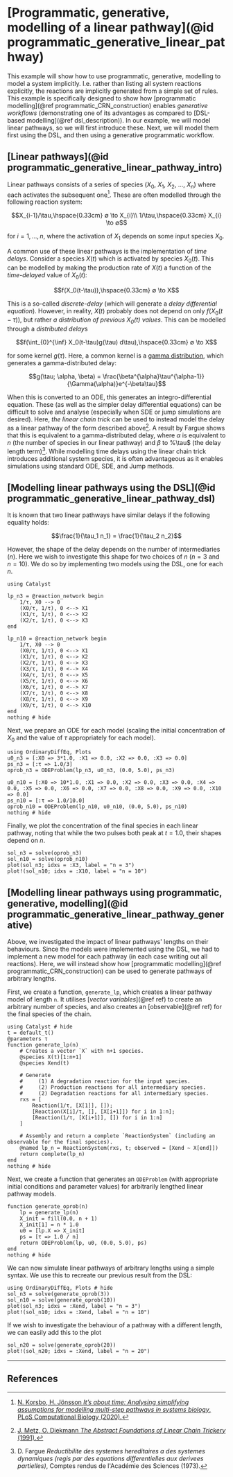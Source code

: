 # [Programmatic, generative, modelling of a linear pathway](@id programmatic_generative_linear_pathway)
This example will show how to use programmatic, generative, modelling to model a system implicitly. I.e. rather than listing all system reactions explicitly, the reactions are implicitly generated from a simple set of rules. This example is specifically designed to show how [programmatic modelling](@ref programmatic_CRN_construction) enables *generative workflows* (demonstrating one of its advantages as compared to [DSL-based modelling](@ref dsl_description)). In our example, we will model linear pathways, so we will first introduce these. Next, we will model them first using the DSL, and then using a generative programmatic workflow.

## [Linear pathways](@id programmatic_generative_linear_pathway_intro)
Linear pathways consists of a series of species ($X_0$, $X_1$, $X_2$, ..., $X_n$) where each activates the subsequent one[^1]. These are often modelled through the following reaction system:
```math
X_{i-1}/\tau,\hspace{0.33cm} ∅ \to X_{i}\\
1/\tau,\hspace{0.33cm} X_{i} \to ∅
```
for $i = 1, ..., n$, where the activation of $X_1$ depends on some input species $X_0$. 

A common use of these linear pathways is the implementation of *time delays*. Consider a species $X(t)$ which is activated by species $X_0(t)$. This can be modelled by making the production rate of $X(t)$ a function of the *time-delayed* value of $X_0(t)$:
```math
f(X_0(t-\tau)),\hspace{0.33cm} ∅ \to X
```
This is a so-called *discrete-delay* (which will generate a *delay differential equation*). However, in reality, $X(t)$ probably does not depend on only $f(X_0(t-\tau))$, but rather *a distribution of previous $X_0(t)$ values*. This can be modelled through a *distributed delay*s
```math
f(\int_{0}^{\inf} X_0(t-\tau)g(\tau) d\tau),\hspace{0.33cm} ∅ \to X
```
for some kernel $g(\tau)$. Here, a common kernel is a [gamma distribution](https://en.wikipedia.org/wiki/Gamma_distribution), which generates a gamma-distributed delay:
```math
g(\tau; \alpha, \beta) = \frac{\beta^{\alpha}\tau^{\alpha-1}}{\Gamma(\alpha)}e^{-\beta\tau}
```
When this is converted to an ODE, this generates an integro-differential equation. These (as well as the simpler delay differential equations) can be difficult to solve and analyse (especially when SDE or jump simulations are desired). Here, *the linear chain trick* can be used to instead model the delay as a linear pathway of the form described above[^2]. A result by Fargue shows that this is equivalent to a gamma-distributed delay, where $\alpha$ is equivalent to $n$ (the number of species in our linear pathway) and $\beta$ to %\tau$ (the delay length term)[^3]. While modelling time delays using the linear chain trick introduces additional system species, it is often advantageous as it enables simulations using standard ODE, SDE, and Jump methods.

## [Modelling linear pathways using the DSL](@id programmatic_generative_linear_pathway_dsl)
It is known that two linear pathways have similar delays if the following equality holds:
```math
\frac{1}{\tau_1 n_1} = \frac{1}{\tau_2 n_2}
```
However, the shape of the delay depends on the number of intermediaries ($n$). Here we wish to investigate this shape for two choices of $n$ ($n = 3$ and $n = 10$). We do so by implementing two models using the DSL, one for each $n$. 
```@example programmatic_generative_linear_pathway_dsl
using Catalyst

lp_n3 = @reaction_network begin
    1/τ, X0 --> 0
    (X0/τ, 1/τ), 0 <--> X1
    (X1/τ, 1/τ), 0 <--> X2
    (X2/τ, 1/τ), 0 <--> X3
end

lp_n10 = @reaction_network begin
    1/τ, X0 --> 0
    (X0/τ, 1/τ), 0 <--> X1
    (X1/τ, 1/τ), 0 <--> X2
    (X2/τ, 1/τ), 0 <--> X3
    (X3/τ, 1/τ), 0 <--> X4
    (X4/τ, 1/τ), 0 <--> X5
    (X5/τ, 1/τ), 0 <--> X6
    (X6/τ, 1/τ), 0 <--> X7
    (X7/τ, 1/τ), 0 <--> X8
    (X8/τ, 1/τ), 0 <--> X9
    (X9/τ, 1/τ), 0 <--> X10
end
nothing # hide
```
Next, we prepare an ODE for each model (scaling the initial concentration of $X_0$ and the value of $\tau$ appropriately for each model).
```@example programmatic_generative_linear_pathway_dsl
using OrdinaryDiffEq, Plots
u0_n3 = [:X0 => 3*1.0, :X1 => 0.0, :X2 => 0.0, :X3 => 0.0]
ps_n3 = [:τ => 1.0/3]
oprob_n3 = ODEProblem(lp_n3, u0_n3, (0.0, 5.0), ps_n3)

u0_n10 = [:X0 => 10*1.0, :X1 => 0.0, :X2 => 0.0, :X3 => 0.0, :X4 => 0.0, :X5 => 0.0, :X6 => 0.0, :X7 => 0.0, :X8 => 0.0, :X9 => 0.0, :X10 => 0.0]
ps_n10 = [:τ => 1.0/10.0]
oprob_n10 = ODEProblem(lp_n10, u0_n10, (0.0, 5.0), ps_n10)
nothing # hide
```
Finally, we plot the concentration of the final species in each linear pathway, noting that while the two pulses both peak at $t = 1.0$, their shapes depend on $n$.
```@example programmatic_generative_linear_pathway_dsl
sol_n3 = solve(oprob_n3)
sol_n10 = solve(oprob_n10)
plot(sol_n3; idxs = :X3, label = "n = 3")
plot!(sol_n10; idxs = :X10, label = "n = 10")
```

## [Modelling linear pathways using programmatic, generative, modelling](@id programmatic_generative_linear_pathway_generative)
Above, we investigated the impact of linear pathways' lengths on their behaviours. Since the models were implemented using the DSL, we had to implement a new model for each pathway (in each case writing out all reactions). Here, we will instead show how [programmatic modelling](@ref programmatic_CRN_construction) can be used to generate pathways of arbitrary lengths.

First, we create a function, `generate_lp`, which creates a linear pathway model of length `n`. It utilises [*vector variables*](@ref ref) to create an arbitrary number of species, and also creates an [observable](@ref ref) for the final species of the chain.
```@example programmatic_generative_linear_pathway_generative
using Catalyst # hide
t = default_t()
@parameters τ
function generate_lp(n)
    # Creates a vector `X` with n+1 species.
    @species X(t)[1:n+1]
    @species Xend(t)

    # Generate
    #     (1) A degradation reaction for the input species.
    #     (2) Production reactions for all intermediary species.
    #     (2) Degradation reactions for all intermediary species.
    rxs = [
        Reaction(1/τ, [X[1]], []);
        [Reaction(X[i]/τ, [], [X[i+1]]) for i in 1:n];
        [Reaction(1/τ, [X[i+1]], []) for i in 1:n]     
    ]

    # Assembly and return a complete `ReactionSystem` (including an observable for the final species).
    @named lp_n = ReactionSystem(rxs, t; observed = [Xend ~ X[end]])
    return complete(lp_n)
end
nothing # hide
```
Next, we create a function that generates an `ODEProblem` (with appropriate initial conditions and parameter values) for arbitrarily lengthed linear pathway models.
```@example programmatic_generative_linear_pathway_generative
function generate_oprob(n)
    lp = generate_lp(n)
    X_init = fill(0.0, n + 1)
    X_init[1] = n * 1.0
    u0 = [lp.X => X_init]
    ps = [τ => 1.0 / n]
    return ODEProblem(lp, u0, (0.0, 5.0), ps)
end
nothing # hide
```
We can now simulate linear pathways of arbitrary lengths using a simple syntax. We use this to recreate our previous result from the DSL:
```@example programmatic_generative_linear_pathway_generative
using OrdinaryDiffEq, Plots # hide
sol_n3 = solve(generate_oprob(3))
sol_n10 = solve(generate_oprob(10))
plot(sol_n3; idxs = :Xend, label = "n = 3")
plot!(sol_n10; idxs = :Xend, label = "n = 10")
```
If we wish to investigate the behaviour of a pathway with a different length, we can easily add this to the plot
```@example programmatic_generative_linear_pathway_generative
sol_n20 = solve(generate_oprob(20))
plot!(sol_n20; idxs = :Xend, label = "n = 20")
```


---
## References
[^1]: [N. Korsbo, H. Jönsson *It’s about time: Analysing simplifying assumptions for modelling multi-step pathways in systems biology*, PLoS Computational Biology (2020).](https://journals.plos.org/ploscompbiol/article?id=10.1371/journal.pcbi.1007982)
[^2]: [J. Metz, O. Diekmann *The Abstract Foundations of Linear Chain Trickery* (1991).](https://ir.cwi.nl/pub/1559/1559D.pdf)
[^3]: D. Fargue *Reductibilite des systemes hereditaires a des systemes dynamiques (regis par des equations differentielles aux derivees partielles)*, Comptes rendus de l'Académie des Sciences (1973).